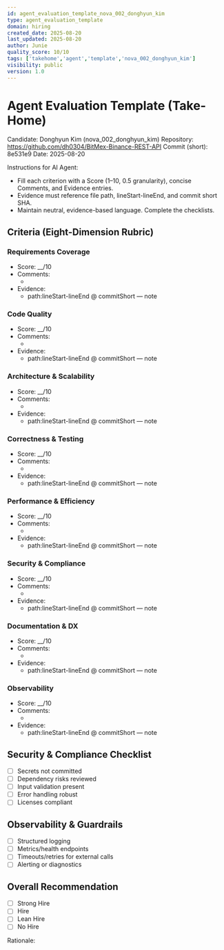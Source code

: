 ```yaml
---
id: agent_evaluation_template_nova_002_donghyun_kim
type: agent_evaluation_template
domain: hiring
created_date: 2025-08-20
last_updated: 2025-08-20
author: Junie
quality_score: 10/10
tags: ['takehome','agent','template','nova_002_donghyun_kim']
visibility: public
version: 1.0
---
```


# Agent Evaluation Template (Take-Home)

Candidate: Donghyun Kim (nova_002_donghyun_kim)
Repository: https://github.com/dh0304/BitMex-Binance-REST-API
Commit (short): 8e531e9
Date: 2025-08-20

Instructions for AI Agent:
- Fill each criterion with a Score (1–10, 0.5 granularity), concise Comments, and Evidence entries.
- Evidence must reference file path, lineStart-lineEnd, and commit short SHA.
- Maintain neutral, evidence-based language. Complete the checklists.

## Criteria (Eight-Dimension Rubric)

### Requirements Coverage
- Score: __/10
- Comments:
  - <bullet>
- Evidence:
  - path:lineStart-lineEnd @ commitShort — note

### Code Quality
- Score: __/10
- Comments:
  - <bullet>
- Evidence:
  - path:lineStart-lineEnd @ commitShort — note

### Architecture & Scalability
- Score: __/10
- Comments:
  - <bullet>
- Evidence:
  - path:lineStart-lineEnd @ commitShort — note

### Correctness & Testing
- Score: __/10
- Comments:
  - <bullet>
- Evidence:
  - path:lineStart-lineEnd @ commitShort — note

### Performance & Efficiency
- Score: __/10
- Comments:
  - <bullet>
- Evidence:
  - path:lineStart-lineEnd @ commitShort — note

### Security & Compliance
- Score: __/10
- Comments:
  - <bullet>
- Evidence:
  - path:lineStart-lineEnd @ commitShort — note

### Documentation & DX
- Score: __/10
- Comments:
  - <bullet>
- Evidence:
  - path:lineStart-lineEnd @ commitShort — note

### Observability
- Score: __/10
- Comments:
  - <bullet>
- Evidence:
  - path:lineStart-lineEnd @ commitShort — note

## Security & Compliance Checklist
- [ ] Secrets not committed
- [ ] Dependency risks reviewed
- [ ] Input validation present
- [ ] Error handling robust
- [ ] Licenses compliant

## Observability & Guardrails
- [ ] Structured logging
- [ ] Metrics/health endpoints
- [ ] Timeouts/retries for external calls
- [ ] Alerting or diagnostics

## Overall Recommendation
- [ ] Strong Hire
- [ ] Hire
- [ ] Lean Hire
- [ ] No Hire

Rationale: <concise rationale>

